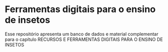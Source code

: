 # Ferramentas digitais para o ensino de insetos

Esse repositório apresenta um banco de dados e material complementar para o capítulo RECURSOS E FERRAMENTAS DIGITAIS PARA O ENSINO DE INSETOS
